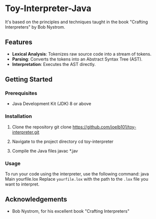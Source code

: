 # Toy-Interpreter-Java

It's based on the principles and techniques taught in the book "Crafting Interpreters" by Bob Nystrom.

## Features

- **Lexical Analysis**: Tokenizes raw source code into a stream of tokens.
- **Parsing**: Converts the tokens into an Abstract Syntax Tree (AST).
- **Interpretation**: Executes the AST directly.

## Getting Started

### Prerequisites

- Java Development Kit (JDK) 8 or above

### Installation

1. Clone the repository
  git clone https://github.com/joelb101/toy-interpreter.git

2. Navigate to the project directory
   cd toy-interpreter

3. Compile the Java files
   javac *.jav

### Usage

To run your code using the interpreter, use the following command:
   java Main yourfile.lox
Replace `yourfile.lox` with the path to the `.lox` file you want to interpret.

## Acknowledgements

- Bob Nystrom, for his excellent book "Crafting Interpreters"
